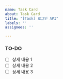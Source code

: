 ```yaml
---
name: Task Card
about: Task Card
title: "[Task] 로그인 API"
labels: ''
assignees: ''

---
```


### TO-DO
- [ ] 상세 내용 1
- [ ] 상세 내용 2
- [ ] 상세 내용 3
